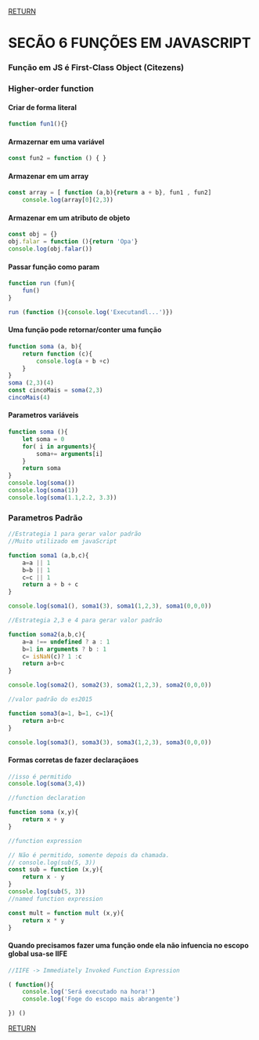 [RETURN](https://github.com/darlanMedeiros/CursoWebModernoJavaScript2021)

# SECÃO 6 FUNÇÕES EM JAVASCRIPT 

### Função em JS é First-Class Object (Citezens)
### Higher-order function

#### Criar de forma literal
```javascript
function fun1(){}
```
#### Armazernar em uma variável
```javascript
const fun2 = function () { }
```
#### Armazenar em um array
```javascript
const array = [ function (a,b){return a + b}, fun1 , fun2]
    console.log(array[0](2,3))
```
#### Armazenar em um atributo de objeto
```javascript
const obj = {}
obj.falar = function (){return 'Opa'}
console.log(obj.falar())
```
#### Passar função como param
```javascript
function run (fun){
    fun()
}

run (function (){console.log('Executandl...')})
```
#### Uma função pode retornar/conter uma função
```javascript
function soma (a, b){
    return function (c){
        console.log(a + b +c)
    }
}
soma (2,3)(4)
const cincoMais = soma(2,3)
cincoMais(4)
```

#### Parametros variáveis

```javascript
function soma (){
    let soma = 0
    for( i in arguments){
        soma+= arguments[i]
    }
    return soma
}
console.log(soma())
console.log(soma(1))
console.log(soma(1.1,2.2, 3.3))
```

### Parametros Padrão

```javascript
//Estrategia 1 para gerar valor padrão
//Muito utilizado em javaScript

function soma1 (a,b,c){
    a=a || 1
    b=b || 1
    c=c || 1
    return a + b + c
}

console.log(soma1(), soma1(3), soma1(1,2,3), soma1(0,0,0))

//Estrategia 2,3 e 4 para gerar valor padrão

function soma2(a,b,c){
    a=a !== undefined ? a : 1
    b=1 in arguments ? b : 1
    c= isNaN(c)? 1 :c
    return a+b+c
}

console.log(soma2(), soma2(3), soma2(1,2,3), soma2(0,0,0))

//valor padrão do es2015

function soma3(a=1, b=1, c=1){
    return a+b+c
}

console.log(soma3(), soma3(3), soma3(1,2,3), soma3(0,0,0))

```
#### Formas corretas de fazer declaraçãoes
```javascript
//isso é permitido
console.log(soma(3,4))

//function declaration

function soma (x,y){
    return x + y
}

//function expression

// Não é permitido, somente depois da chamada.
// console.log(sub(5, 3))
const sub = function (x,y){
    return x - y
}
console.log(sub(5, 3))
//named function expression

const mult = function mult (x,y){
    return x * y
}
```
#### Quando precisamos fazer uma função onde ela não infuencia no escopo global usa-se IIFE 
```javascript
//IIFE -> Immediately Invoked Function Expression

( function(){
    console.log('Será executado na hora!')
    console.log('Foge do escopo mais abrangente')

}) ()

```

[RETURN](https://github.com/darlanMedeiros/CursoWebModernoJavaScript2021)